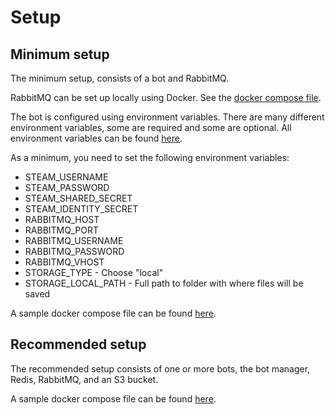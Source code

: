 # Setup

## Minimum setup

The minimum setup, consists of a bot and RabbitMQ.

RabbitMQ can be set up locally using Docker. See the [docker compose file](../apps/bot/docker-compose.yml).

The bot is configured using environment variables. There are many different environment variables, some are required and some are optional. All environment variables can be found [here](https://github.com/tf2-automatic/tf2-automatic/blob/main/apps/bot/src/common/config/validation.ts).

As a minimum, you need to set the following environment variables:

- STEAM_USERNAME
- STEAM_PASSWORD
- STEAM_SHARED_SECRET
- STEAM_IDENTITY_SECRET
- RABBITMQ_HOST
- RABBITMQ_PORT
- RABBITMQ_USERNAME
- RABBITMQ_PASSWORD
- RABBITMQ_VHOST
- STORAGE_TYPE - Choose "local"
- STORAGE_LOCAL_PATH - Full path to folder with where files will be saved

A sample docker compose file can be found [here](../examples/minimum-setup/).

## Recommended setup

The recommended setup consists of one or more bots, the bot manager, Redis, RabbitMQ, and an S3 bucket.

A sample docker compose file can be found [here](../examples/recommended-setup/).
